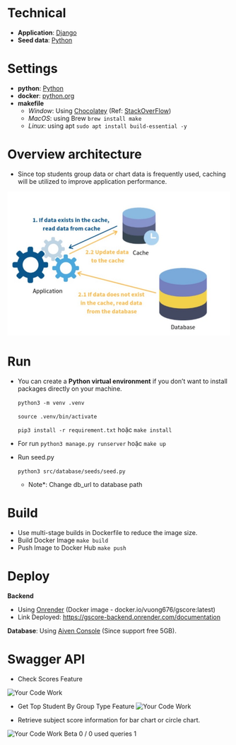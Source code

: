 # Technical

- **Application**: [Django](https://www.djangoproject.com/)
- **Seed data**: [Python](https://www.python.org/)

# Settings

- **python**: [Python](https://www.python.org/)
- **docker**: [python.org](https://www.docker.com/products/docker-desktop/)
- **makefile**
  - _Window_: Using [Chocolatey](https://chocolatey.org/install) (Ref: [StackOverFlow](https://stackoverflow.com/questions/32127524/how-to-install-and-use-make-in-windows))
  - _MacOS_: using Brew `brew install make`
  - _Linux_: using apt `sudo apt install build-essential -y`

# Overview architecture

- Since top students group data or chart data is frequently used, caching will be utilized to improve application performance.

![Your Code Work](./screenshots/overview_architecture.jpg)

# Run

- You can create a **Python virtual environment** if you don’t want to
  install packages directly on your machine.

  `python3 -m venv .venv`

  `source .venv/bin/activate`

  `pip3 install -r requirement.txt` hoặc `make install`

- For run `python3 manage.py runserver` hoặc `make up`

- Run seed.py

  `python3 src/database/seeds/seed.py`

  - Note\*: Change db_url to database path

# Build

- Use multi-stage builds in Dockerfile to reduce the image size.
- Build Docker Image
  `make build`
- Push Image to Docker Hub
  `make push`

# Deploy

**Backend**

- Using [Onrender](https://render.com/) (Docker image - docker.io/vuong676/gscore:latest)
- Link Deployed: https://gscore-backend.onrender.com/documentation

**Database**: Using [Aiven Console](https://console.aiven.io/) (Since support free 5GB).

# Swagger API

- Check Scores Feature

![Your Code Work](./screenshots/checkScoreApi.png)

- Get Top Student By Group Type Feature
  ![Your Code Work](./screenshots/topStudentApi.png)

- Retrieve subject score information for bar chart or circle chart.

![Your Code Work](./screenshots/getChartApi.png)
Beta
0 / 0
used queries
1
